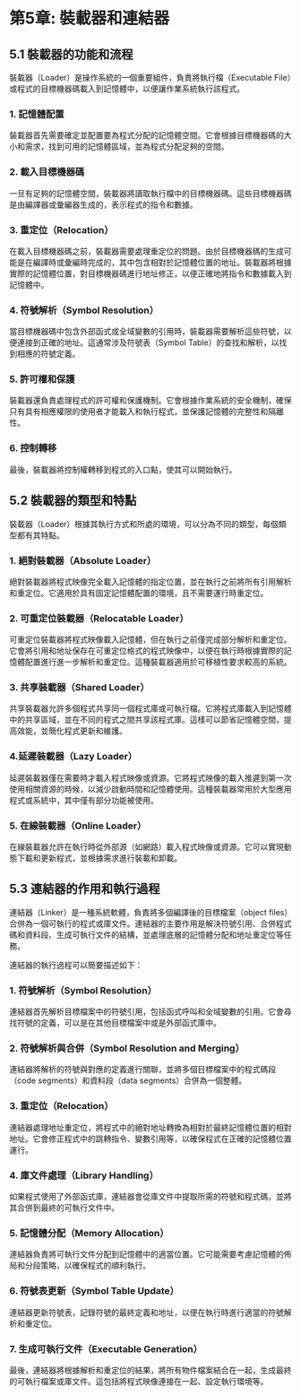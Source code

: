 # 第5章: 裝載器和連結器

## 5.1 裝載器的功能和流程
裝載器（Loader）是操作系統的一個重要組件，負責將執行檔（Executable File）或程式的目標機器碼載入到記憶體中，以便讓作業系統執行該程式。

### 1. 記憶體配置
裝載器首先需要確定並配置要為程式分配的記憶體空間。它會根據目標機器碼的大小和需求，找到可用的記憶體區域，並為程式分配足夠的空間。

### 2. 載入目標機器碼
一旦有足夠的記憶體空間，裝載器將讀取執行檔中的目標機器碼。這些目標機器碼是由編譯器或彙編器生成的，表示程式的指令和數據。

### 3. 重定位（Relocation）
在載入目標機器碼之前，裝載器需要處理重定位的問題。由於目標機器碼的生成可能是在編譯時或彙編時完成的，其中包含相對於記憶體位置的地址。裝載器將根據實際的記憶體位置，對目標機器碼進行地址修正，以便正確地將指令和數據載入到記憶體中。

### 4. 符號解析（Symbol Resolution）
當目標機器碼中包含外部函式或全域變數的引用時，裝載器需要解析這些符號，以便連接到正確的地址。這通常涉及符號表（Symbol Table）的查找和解析，以找到相應的符號定義。

### 5. 許可權和保護
裝載器還負責處理程式的許可權和保護機制。它會根據作業系統的安全機制，確保只有具有相應權限的使用者才能載入和執行程式，並保護記憶體的完整性和隔離性。

### 6. 控制轉移
最後，裝載器將控制權轉移到程式的入口點，使其可以開始執行。


## 5.2 裝載器的類型和特點
裝載器（Loader）根據其執行方式和所處的環境，可以分為不同的類型，每個類型都有其特點。

### 1. 絕對裝載器（Absolute Loader）
絕對裝載器將程式映像完全載入記憶體的指定位置，並在執行之前將所有引用解析和重定位。它適用於具有固定記憶體配置的環境，且不需要運行時重定位。

### 2. 可重定位裝載器（Relocatable Loader）
可重定位裝載器將程式映像載入記憶體，但在執行之前僅完成部分解析和重定位。它會將引用和地址保存在可重定位格式的程式映像中，以便在執行時根據實際的記憶體配置進行進一步解析和重定位。這種裝載器適用於可移植性要求較高的系統。

### 3. 共享裝載器（Shared Loader）
共享裝載器允許多個程式共享同一個程式庫或可執行檔。它將程式庫載入到記憶體中的共享區域，並在不同的程式之間共享該程式庫。這樣可以節省記憶體空間，提高效能，並簡化程式更新和維護。

### 4.延遲裝載器（Lazy Loader）
延遲裝載器僅在需要時才載入程式映像或資源。它將程式映像的載入推遲到第一次使用相關資源的時候，以減少啟動時間和記憶體使用。這種裝載器常用於大型應用程式或系統中，其中僅有部分功能被使用。

### 5. 在線裝載器（Online Loader）
在線裝載器允許在執行時從外部源（如網路）載入程式映像或資源。它可以實現動態下載和更新程式，並根據需求進行裝載和卸載。


## 5.3 連結器的作用和執行過程
連結器（Linker）是一種系統軟體，負責將多個編譯後的目標檔案（object files）合併為一個可執行的程式或庫文件。連結器的主要作用是解決符號引用、合併程式碼和資料段、生成可執行文件的結構，並處理底層的記憶體分配和地址重定位等任務。

連結器的執行過程可以簡要描述如下：

### 1. 符號解析（Symbol Resolution）
連結器首先解析目標檔案中的符號引用，包括函式呼叫和全域變數的引用。它會尋找符號的定義，可以是在其他目標檔案中或是外部函式庫中。

### 2. 符號解析與合併（Symbol Resolution and Merging）
連結器將解析的符號與對應的定義進行關聯，並將多個目標檔案中的程式碼段（code segments）和資料段（data segments）合併為一個整體。

### 3. 重定位（Relocation）
連結器處理地址重定位，將程式中的絕對地址轉換為相對於最終記憶體位置的相對地址。它會修正程式中的跳轉指令、變數引用等，以確保程式在正確的記憶體位置運行。

### 4. 庫文件處理（Library Handling）
如果程式使用了外部函式庫，連結器會從庫文件中提取所需的符號和程式碼，並將其合併到最終的可執行文件中。

### 5. 記憶體分配（Memory Allocation）
連結器負責將可執行文件分配到記憶體中的適當位置。它可能需要考慮記憶體的佈局和分段策略，以確保程式的順利執行。

### 6. 符號表更新（Symbol Table Update）
連結器更新符號表，記錄符號的最終定義和地址，以便在執行時進行適當的符號解析和重定位。

### 7. 生成可執行文件（Executable Generation）
最後，連結器將根據解析和重定位的結果，將所有物件檔案結合在一起，生成最終的可執行檔案或庫文件。這包括將程式映像連接在一起、設定執行環境等。